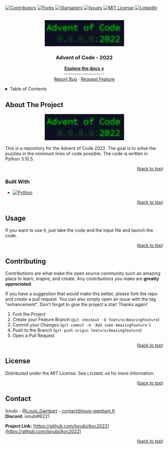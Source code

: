 <a name="readme-top"></a>

<!-- Projet Shields -->
[![Contributors][contributors-shield]][contributors-url]
[![Forks][forks-shield]][forks-url]
[![Stargazers][stars-shield]][stars-url]
[![Issues][issues-shield]][issues-url]
[![MIT License][license-shield]][license-url]
[![LinkedIn][linkedin-shield]][linkedin-url]

<!-- Replace these markers with infos - "Aoc2022"-->

<!-- PROJECT LOGO -->
<br />
<div align="center">
  <a href="https://github.com/Isnubi/Aoc2022/">
    <img src="AoC2022.png" alt="Logo">
  </a>


<h3 align="center">Advent of Code - 2022</h3>
  <p align="center">
    <a href="https://github.com/Isnubi/Aoc2022/"><strong>Explore the docs »</strong></a>
    <br />--------------------
    <br />
    <a href="https://github.com/Isnubi/Aoc2022/issues">Report Bug</a>
    ·
    <a href="https://github.com/Isnubi/Aoc2022/issues">Request Feature</a>
  </p>
</div>


<!-- TABLE OF CONTENTS -->
<details>
  <summary>Table of Contents</summary>
  <ol>
    <li>
      <a href="#about-the-project">About The Project</a>
      <ul>
        <li><a href="#built-with">Built With</a></li>
      </ul>
    </li>
    <li><a href="#usage">Usage</a></li>
    <li><a href="#contributing">Contributing</a></li>
    <li><a href="#license">License</a></li>
    <li><a href="#contact">Contact</a></li>
  </ol>
</details>



<!-- ABOUT THE PROJECT -->
## About The Project

<div align="center">
    <img src="AoC2022.png" alt="Logo">
</div>

This is a repository for the Advent of Code 2022. The goal is to solve the puzzles in the minimum lines of code possible. The code is written in Python 3.10.5.

<p align="right">(<a href="#readme-top">back to top</a>)</p>



### Built With

* [![Python][Python-shield]][Python-url]

<p align="right">(<a href="#readme-top">back to top</a>)</p>



<!-- USAGE EXAMPLES -->
## Usage

If you want to use it, just take the code and the input file and launch the code.

<p align="right">(<a href="#readme-top">back to top</a>)</p>



<!-- CONTRIBUTING -->
## Contributing

Contributions are what make the open source community such an amazing place to learn, inspire, and create. Any contributions you make are **greatly appreciated**.

If you have a suggestion that would make this better, please fork the repo and create a pull request. You can also simply open an issue with the tag "enhancement".
Don't forget to give the project a star! Thanks again!

1. Fork the Project
2. Create your Feature Branch (`git checkout -b feature/AmazingFeature`)
3. Commit your Changes (`git commit -m 'Add some AmazingFeature'`)
4. Push to the Branch (`git push origin feature/AmazingFeature`)
5. Open a Pull Request

<p align="right">(<a href="#readme-top">back to top</a>)</p>



<!-- LICENSE -->
## License

Distributed under the MIT License. See `LICENSE.md` for more information.

<p align="right">(<a href="#readme-top">back to top</a>)</p>



<!-- CONTACT -->
## Contact


Isnubi - [@Louis_Gambart](https://twitter.com/Louis_Gambart) - [contact@louis-gambart.fr](mailto:louis-gambart.fr)
<br>**Discord:** isnubi#6221

**Project Link:** [https://github.com/Isnubi/Aoc2022](https://github.com/Isnubi/Aoc2022)

<p align="right">(<a href="#readme-top">back to top</a>)</p>




<!-- MARKDOWN LINKS & IMAGES -->
<!-- https://www.markdownguide.org/basic-syntax/#reference-style-links -->
[contributors-shield]: https://img.shields.io/github/contributors/Isnubi/Aoc2022.svg?style=for-the-badge
[contributors-url]: https://github.com/Isnubi/Aoc2022/graphs/contributors
[forks-shield]: https://img.shields.io/github/forks/Isnubi/Aoc2022.svg?style=for-the-badge
[forks-url]: https://github.com/Isnubi/Aoc2022/network/members
[stars-shield]: https://img.shields.io/github/stars/Isnubi/Aoc2022.svg?style=for-the-badge
[stars-url]: https://github.com/Isnubi/Aoc2022/stargazers
[issues-shield]: https://img.shields.io/github/issues/Isnubi/Aoc2022.svg?style=for-the-badge
[issues-url]: https://github.com/Isnubi/Aoc2022/issues
[license-shield]: https://img.shields.io/github/license/Isnubi/Aoc2022.svg?style=for-the-badge
[license-url]: https://github.com/Isnubi/Aoc2022/blob/master/LICENSE.md
[linkedin-shield]: https://img.shields.io/badge/-LinkedIn-black.svg?style=for-the-badge&logo=linkedin&colorB=555
[linkedin-url]: https://linkedin.com/in/louis-gambart
[Python-shield]: https://img.shields.io/badge/Python-3776AB?style=for-the-badge&logo=python&logoColor=white
[Python-url]: https://www.python.org/
[Twitter-shield]: https://img.shields.io/twitter/follow/Louis_Gambart?style=social
[Twitter-url]: https://twitter.com/Louis_Gambart/